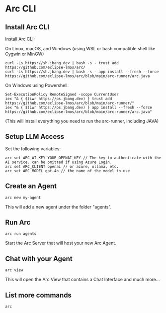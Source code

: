 # Arc CLI


## Install Arc CLI

Install Arc CLI:

On Linux, macOS, and Windows (using WSL or bash compatible shell like Cygwin or MinGW)
```
curl -Ls https://sh.jbang.dev | bash -s - trust add https://github.com/eclipse-lmos/arc/
curl -Ls https://sh.jbang.dev | bash -s - app install --fresh --force https://github.com/eclipse-lmos/arc/blob/main/arc-runner/arc.java
```

On Windows using Powershell:
```
Set-ExecutionPolicy RemoteSigned -scope CurrentUser
iex "& { $(iwr https://ps.jbang.dev) } trust add https://github.com/eclipse-lmos/arc/blob/main/arc-runner/"
iex "& { $(iwr https://ps.jbang.dev) } app install --fresh --force https://github.com/eclipse-lmos/arc/blob/main/arc-runner/arc.java"
```
(This will install everything you need to run the arc-runner, including JAVA)


## Setup LLM Access 

Set the following variables:

```
arc set ARC_AI_KEY YOUR_OPENAI_KEY // The key to authenticate with the AI service. can be omitted if using Azure Login.
arc set ARC_CLIENT openai // or azure, ollama, etc.
arc set ARC_MODEL gpt-4o // the name of the model to use
```

## Create an Agent

```
arc new my-agent
```

This will add a new agent under the folder "agents".


## Run Arc

```
arc run agents
```

Start the Arc Server that will host your new Arc Agent.


## Chat with your Agent
```
arc view
```

This will open the Arc View that contains a Chat Interface and much more...


## List more commands
``` 
arc 
```